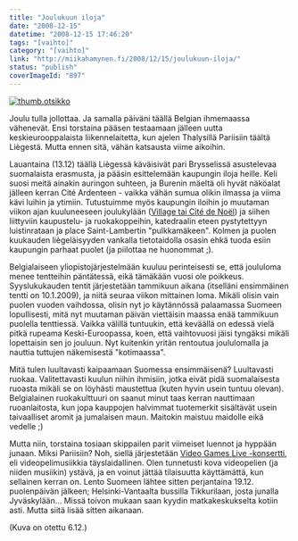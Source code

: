```yaml
---
title: "Joulukuun iloja"
date: "2008-12-15"
datetime: "2008-12-15 17:46:20"
tags: "[vaihto]"
category: "[vaihto]"
link: "http://miikahamynen.fi/2008/12/15/joulukuun-iloja/"
status: "publish"
coverImageId: "897"
---
```


[![](http://miikahamynen.fi/wp-content/uploads/2008/12/thumb.otsikko1.jpg "thumb.otsikko")](http://miikahamynen.fi/2008/12/15/joulukuun-iloja/thumb-otsikko-9/)

Joulu tulla jollottaa. Ja samalla päiväni täällä Belgian ihmemaassa vähenevät. Ensi torstaina pääsen testaamaan jälleen uutta keskieurooppalaista liikennelaitetta, kun ajelen Thalysillä Pariisiin täältä Liègestä. Mutta ennen sitä, vähän katsausta viime aikoihin.

Lauantaina (13.12) täällä Liègessä käväisivät pari Brysselissä asustelevaa suomalaista erasmusta, ja pääsin esittelemään kaupungin iloja heille. Keli suosi meitä ainakin auringon suhteen, ja Burenin mäeltä oli hyvät näköalat jälleen kerran Cité Ardenteen - vaikka vähän sumua olikin ilmassa ja viima kävi luihin ja ytimiin. Tutustuimme myös kaupungin iloihin jo muutaman viikon ajan kuuluneeseen joulukylään ([Village tai Cité de Noël](http://www.villagedenoel.be/)) ja siihen liittyviin kaupustelu- ja ruokakoppeihin, katedraalin eteen pystytettyyn luistinrataan ja place Saint-Lambertin "pulkkamäkeen". Kolmen ja puolen kuukauden liègeläisyyden vankalla tietotaidolla osasin ehkä tuoda esiin kaupungin parhaat puolet (ja piilottaa ne huonommat ;).

Belgialaiseen yliopistojärjestelmään kuuluu perinteisesti se, että joululoma menee tentteihin päntätessä, eikä tämäkään vuosi ole poikkeus. Syyslukukauden tentit järjestetään tammikuun aikana (itselläni ensimmäinen tentti on 10.1.2009), ja niitä seuraa viikon mittainen loma. Mikäli olisin vain puolen vuoden vaihdossa, olisin nyt jo käytännössä palaamassa Suomeen lopullisesti, mitä nyt muutaman päivän viettäisin maassa enää tammikuun puolella tenttiessä. Vaikka välillä tuntuukin, että keväällä on edessä vielä pitkä rupeama Keski-Euroopassa, koen, että vaihtovuosi jäisi tyngäksi mikäli lopettaisin sen jo jouluun. Nyt kuitenkin yritän rentoutua joululomalla ja nauttia tuttujen näkemisestä "kotimaassa".

Mitä tulen luultavasti kaipaamaan Suomessa ensimmäisenä? Luultavasti ruokaa. Valitettavasti kuulun niihin ihmisiin, jotka eivät pidä suomalaisesta ruoasta mikäli se on löyhästi maustettua (kuten hyvin usein tuntuu olevan). Belgialainen ruokakulttuuri on saanut minut taas kerran nauttimaan ruoanlaitosta, kun jopa kauppojen halvimmat tuotemerkit sisältävät usein taivaalliset aromit ja jumalaisen maun. Maitokin maistuu maidolle eikä vedelle ;)

Mutta niin, torstaina tosiaan skippailen parit viimeiset luennot ja hyppään junaan. Miksi Pariisiin? Noh, siellä järjestetään [Video Games Live -konsertti](http://www.videogameslive.com/), eli videopelimusiikkia täyslaidallinen. Olen tunnetusti kova videopelien (ja niiden musiikin) ystävä, ja en voinut jättää tilaisuutta käyttämättä, kun sellainen kerran on. Lento Suomeen lähtee sitten perjantaina 19.12. puolenpäivän jälkeen; Helsinki-Vantaalta bussilla Tikkurilaan, josta junalla Jyväskylään... Missä toivon mukaan saan kyydin matkakeskukselta kotiin asti. Mutta siitä lisää sitten aikanaan.

(Kuva on otettu 6.12.)
